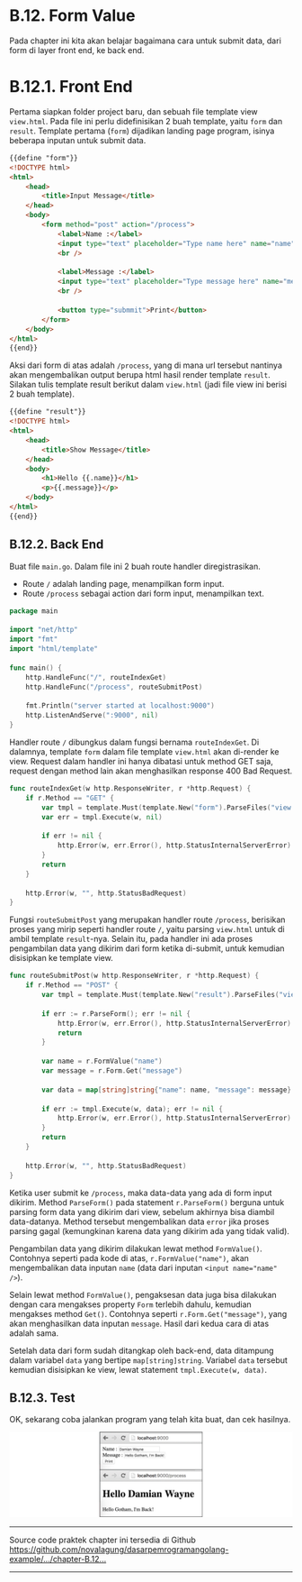 # B.12. Form Value

Pada chapter ini kita akan belajar bagaimana cara untuk submit data, dari form di layer front end, ke back end. 

# B.12.1. Front End

Pertama siapkan folder project baru, dan sebuah file template view `view.html`. Pada file ini perlu didefinisikan 2 buah template, yaitu `form` dan `result`. Template pertama (`form`) dijadikan landing page program, isinya beberapa inputan untuk submit data.

```html
{{define "form"}}
<!DOCTYPE html>
<html>
	<head>
		<title>Input Message</title>
	</head>
	<body>
		<form method="post" action="/process">
			<label>Name :</label>
			<input type="text" placeholder="Type name here" name="name" required />
			<br />
			
			<label>Message :</label>
			<input type="text" placeholder="Type message here" name="message" required />
			<br />
			
			<button type="submmit">Print</button>
		</form>
	</body>
</html>
{{end}}
```

Aksi dari form di atas adalah `/process`, yang di mana url tersebut nantinya akan mengembalikan output berupa html hasil render template `result`. Silakan tulis template result berikut dalam `view.html` (jadi file view ini berisi 2 buah template).

```html
{{define "result"}}
<!DOCTYPE html>
<html>
	<head>
		<title>Show Message</title>
	</head>
	<body>
		<h1>Hello {{.name}}</h1>
		<p>{{.message}}</p>
	</body>
</html>
{{end}}
```

## B.12.2. Back End

Buat file `main.go`. Dalam file ini 2 buah route handler diregistrasikan.

 - Route `/` adalah landing page, menampilkan form input.
 - Route `/process` sebagai action dari form input, menampilkan text.

```go
package main

import "net/http"
import "fmt"
import "html/template"

func main() {
	http.HandleFunc("/", routeIndexGet)
	http.HandleFunc("/process", routeSubmitPost)

	fmt.Println("server started at localhost:9000")
	http.ListenAndServe(":9000", nil)
}
```

Handler route `/` dibungkus dalam fungsi bernama `routeIndexGet`. Di dalamnya, template `form` dalam file template `view.html` akan di-render ke view. Request dalam handler ini hanya dibatasi untuk method GET saja, request dengan method lain akan menghasilkan response 400 Bad Request.

```go
func routeIndexGet(w http.ResponseWriter, r *http.Request) {
	if r.Method == "GET" {
		var tmpl = template.Must(template.New("form").ParseFiles("view.html"))
		var err = tmpl.Execute(w, nil)

		if err != nil {
			http.Error(w, err.Error(), http.StatusInternalServerError)
		}
		return
	}

	http.Error(w, "", http.StatusBadRequest)
}
```

Fungsi `routeSubmitPost` yang merupakan handler route `/process`, berisikan proses yang mirip seperti handler route `/`, yaitu parsing `view.html` untuk di ambil template `result`-nya. Selain itu, pada handler ini ada proses pengambilan data yang dikirim dari form ketika di-submit, untuk kemudian disisipkan ke template view.

```go
func routeSubmitPost(w http.ResponseWriter, r *http.Request) {
	if r.Method == "POST" {
		var tmpl = template.Must(template.New("result").ParseFiles("view.html"))

		if err := r.ParseForm(); err != nil {
			http.Error(w, err.Error(), http.StatusInternalServerError)
			return
		}

		var name = r.FormValue("name")
		var message = r.Form.Get("message")

		var data = map[string]string{"name": name, "message": message}

		if err := tmpl.Execute(w, data); err != nil {
			http.Error(w, err.Error(), http.StatusInternalServerError)
		}
		return
	}

	http.Error(w, "", http.StatusBadRequest)
}
```

Ketika user submit ke `/process`, maka data-data yang ada di form input dikirim. Method `ParseForm()` pada statement `r.ParseForm()` berguna untuk parsing form data yang dikirim dari view, sebelum akhirnya bisa diambil data-datanya. Method tersebut mengembalikan data `error` jika proses parsing gagal (kemungkinan karena data yang dikirim ada yang tidak valid).

Pengambilan data yang dikirim dilakukan lewat method `FormValue()`. Contohnya seperti pada kode di atas, `r.FormValue("name")`, akan mengembalikan data inputan `name` (data dari inputan `<input name="name" />`).

Selain lewat method `FormValue()`, pengaksesan data juga bisa dilakukan dengan cara mengakses property `Form` terlebih dahulu, kemudian mengakses method `Get()`. Contohnya seperti `r.Form.Get("message")`, yang akan menghasilkan data inputan `message`. Hasil dari kedua cara di atas adalah sama.

Setelah data dari form sudah ditangkap oleh back-end, data ditampung dalam variabel `data` yang bertipe `map[string]string`. Variabel `data` tersebut kemudian disisipkan ke view, lewat statement `tmpl.Execute(w, data)`.

## B.12.3. Test

OK, sekarang coba jalankan program yang telah kita buat, dan cek hasilnya.

![Form Value](images/B_form_value_1_form.png)

---

<div class="source-code-link">
    <div class="source-code-link-message">Source code praktek chapter ini tersedia di Github</div>
    <a href="https://github.com/novalagung/dasarpemrogramangolang-example/tree/master/chapter-B.12-form-value">https://github.com/novalagung/dasarpemrogramangolang-example/.../chapter-B.12...</a>
</div>

---


